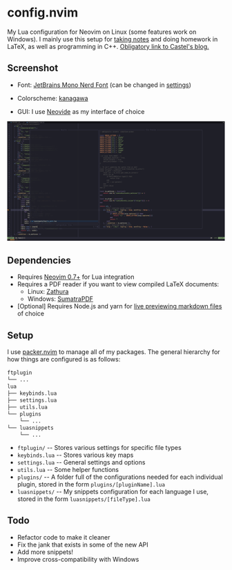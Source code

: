 # config.nvim

My Lua configuration for Neovim on Linux (some features work on Windows). I
mainly use this setup for [taking notes](https://github.com/kylechui/latex) and
doing homework in LaTeX, as well as programming in C++.
[Obligatory link to Castel's blog.](https://castel.dev/post/lecture-notes-1/)

## Screenshot

* Font: [JetBrains Mono Nerd
  Font](https://github.com/ryanoasis/nerd-fonts/tree/master/patched-fonts/JetBrainsMono/Ligatures)
  (can be changed in
  [settings](https://github.com/kylechui/config.nvim/blob/f8ed82242dd8b55271ea2f3b453d15b9be8d5df9/lua/settings.lua#L13))

* Colorscheme: [kanagawa](https://github.com/rebelot/kanagawa.nvim)

* GUI: I use [Neovide](https://github.com/neovide/neovide) as my interface of
  choice

![nvim](./screenshot.png)

## Dependencies

* Requires [Neovim 0.7+](https://github.com/neovim/neovim/releases)
  for Lua integration
* Requires a PDF reader if you want to view compiled LaTeX documents:
  * Linux: [Zathura](https://pwmt.org/projects/zathura/)
  * Windows:
    [SumatraPDF](https://www.sumatrapdfreader.org/download-free-pdf-viewer)
* \[Optional] Requires Node.js and yarn for [live previewing markdown
  files](https://github.com/iamcco/markdown-preview.nvim)
  of choice

## Setup

I use [packer.nvim](https://github.com/wbthomason/packer.nvim) to manage all of
my packages. The general hierarchy for how things are configured is as follows:

    ftplugin
    └── ...
    lua
    ├── keybinds.lua
    ├── settings.lua
    ├── utils.lua
    └── plugins
        └── ...
    └── luasnippets
        └── ...

* `ftplugin/` -- Stores various settings for specific file types
* `keybinds.lua` -- Stores various key maps
* `settings.lua` -- General settings and options
* `utils.lua` -- Some helper functions
* `plugins/` -- A folder full of the configurations needed for each
  individual plugin, stored in the form `plugins/[pluginName].lua`
* `luasnippets/` -- My snippets configuration for each language I use, stored
  in the form `luasnippets/[fileType].lua`

## Todo

* Refactor code to make it cleaner
* Fix the jank that exists in some of the new API
* Add more snippets!
* Improve cross-compatibility with Windows

